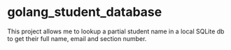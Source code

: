 # golang_student_database

This project allows me to lookup a partial student name in a local SQLite db to get their full name, email and section number.
